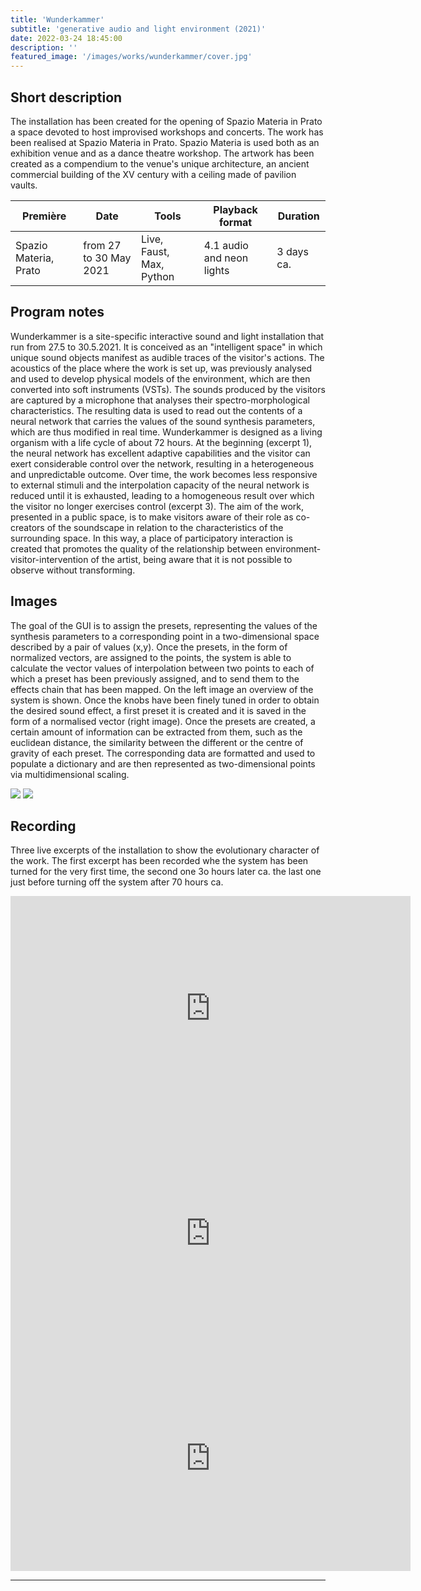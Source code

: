 ```yaml
---
title: 'Wunderkammer'
subtitle: 'generative audio and light environment (2021)'
date: 2022-03-24 18:45:00
description: ''
featured_image: '/images/works/wunderkammer/cover.jpg'
---
```




## Short description

The installation has been created for the opening of Spazio Materia in Prato a space devoted to host improvised workshops and concerts.
The work has been realised at Spazio Materia in Prato. Spazio Materia is used both as an exhibition venue and as a dance theatre workshop. The artwork has been created as a compendium to the venue's unique architecture, an ancient commercial building of the XV century with a ceiling made
of pavilion vaults.

| Première                | Date                     | Tools                      | Playback format             | Duration     |
|-------------------------|--------------------------|----------------------------|-----------------------------|--------------|
| Spazio Materia, Prato   | from 27 to 30 May 2021   | Live, Faust, Max, Python   | 4.1 audio and neon lights   | 3 days ca.   |



## Program notes

Wunderkammer is a site-specific interactive sound and light installation that run from 27.5 to 30.5.2021. It is conceived as an "intelligent space" in which unique sound objects manifest as audible traces of the visitor's actions.
The acoustics of the place where the work is set up, was previously analysed and used to develop physical models of the environment, which are then converted into soft instruments (VSTs). The sounds produced by the visitors are captured by a microphone that analyses their spectro-morphological characteristics. The resulting data is used to read out the contents of a neural network that carries the values of the sound synthesis parameters, which are thus modified in real time.
Wunderkammer is designed as a living organism with a life cycle of about 72 hours. At the beginning (excerpt 1), the neural network has excellent adaptive capabilities and the visitor can exert considerable control over the network, resulting in a heterogeneous and unpredictable outcome. Over time, the work becomes less responsive to external stimuli and the interpolation capacity of the neural network is reduced until it is exhausted, leading to a homogeneous result over which the visitor no longer exercises control (excerpt 3).
The aim of the work, presented in a public space, is to make visitors aware of their role as co-creators of the soundscape in relation to the characteristics of the surrounding space. In this way, a place of participatory interaction is created that promotes the quality of the relationship between environment-visitor-intervention of the artist, being aware that it is not possible to observe without transforming.



## Images

The goal of the GUI is to assign the presets, representing the values of the synthesis parameters to a corresponding point in a two-dimensional space described by a pair of values (x,y). Once the presets, in the form of normalized vectors, are assigned to the points, the system is able to calculate the vector values of interpolation between two points to each of which a preset has been previously assigned, and to send them to the effects chain that has been mapped.
On the left image an overview of the system is shown. Once the knobs have been finely tuned in order to obtain the desired sound effect, a first preset it is created and it is saved in the form of a normalised vector (right image). Once the presets are created, a certain amount of
information can be extracted from them, such as the euclidean distance, the similarity between the different or the centre of gravity of each preset. The corresponding data are formatted and used to populate a dictionary and are then represented as two-dimensional points via multidimensional scaling.

<div class="gallery" data-columns="2">
	<img src="{{site.baseurl}}/images/works/wunderkammer/snippet-1.jpg">
	<img src="{{site.baseurl}}/images/works/wunderkammer/snippet-2.jpg">
</div>



## Recording

Three live excerpts of the installation to show the evolutionary character of the work. The first excerpt has been recorded whe the system has been turned for the very first time, the second one 3o hours later ca. the last one just before turning off the system after 70 hours ca.

<iframe src="https://player.vimeo.com/video/690577455" width="640" height="360" frameborder="0" allowfullscreen></iframe>

<iframe src="https://player.vimeo.com/video/690624889" width="640" height="360" frameborder="0" allowfullscreen></iframe>

<iframe src="https://player.vimeo.com/video/690628207" width="640" height="360" frameborder="0" allowfullscreen></iframe>


---
